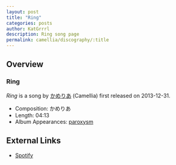 ```yaml
---
layout: post
title: "Ring"
categories: posts
author: KatGrrrl
description: Ring song page
permalink: camellia/discography/:title
---
```


## Overview

### Ring

*Ring* is a song by [かめりあ](<{% link postsWiki/_posts/2023-12-10-camellia.md %}>) (Camellia) first released on 2013-12-31.

* Composition: かめりあ
* Length: 04:13
* Album Appearances: [paroxysm](<{% link postsInclude/_posts/camellia/albums/paroxysm/2023-12-05-paroxysm.md%}>)

## External Links

* [Spotify](https://open.spotify.com/track/0qVrbQXMmF4EbjV024ztvK?si=1f1fe80265634cd3)
